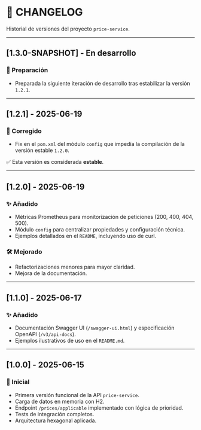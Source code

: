 # 📓 CHANGELOG

Historial de versiones del proyecto `price-service`.

---

## [1.3.0-SNAPSHOT] - En desarrollo
### 🔧 Preparación
- Preparada la siguiente iteración de desarrollo tras estabilizar la versión `1.2.1`.

---

## [1.2.1] - 2025-06-19
### 🐞 Corregido
- Fix en el `pom.xml` del módulo `config` que impedía la compilación de la versión estable `1.2.0`.

✅ Esta versión es considerada **estable**.

---

## [1.2.0] - 2025-06-19
### ✨ Añadido
- Métricas Prometheus para monitorización de peticiones (200, 400, 404, 500).
- Módulo `config` para centralizar propiedades y configuración técnica.
- Ejemplos detallados en el `README`, incluyendo uso de curl.

### 🛠️ Mejorado
- Refactorizaciones menores para mayor claridad.
- Mejora de la documentación.

---

## [1.1.0] - 2025-06-17
### ✨ Añadido
- Documentación Swagger UI (`/swagger-ui.html`) y especificación OpenAPI (`/v3/api-docs`).
- Ejemplos ilustrativos de uso en el `README.md`.

---

## [1.0.0] - 2025-06-15
### 🚀 Inicial
- Primera versión funcional de la API `price-service`.
- Carga de datos en memoria con H2.
- Endpoint `/prices/applicable` implementado con lógica de prioridad.
- Tests de integración completos.
- Arquitectura hexagonal aplicada.
